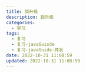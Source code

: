 ```yaml
---
title: 锁升级
description: 锁升级
categories:
  - 学习
tags:
  - 复习
  - 复习-javaGuisde
  - 复习-javaGuide-并发
date: 2022-10-31 11:08:59
updated: 2022-10-31 11:08:59
---
```

